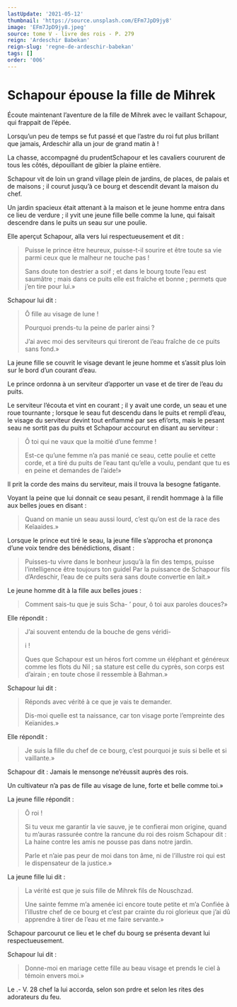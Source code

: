 ```yaml
---
lastUpdate: '2021-05-12'
thumbnail: 'https://source.unsplash.com/EFm7JpD9jy8'
image: 'EFm7JpD9jy8.jpeg'
source: tome V - livre des rois - P. 279
reign: 'Ardeschir Babekan'
reign-slug: 'regne-de-ardeschir-babekan'
tags: []
order: '006'
---
```


# Schapour épouse la fille de Mihrek

Écoute maintenant l’aventure de la fille de Mihrek avec le vaillant Schapour, qui frappait de l’épée.

Lorsqu’un peu de temps se fut passé et que l’astre du roi fut plus brillant que jamais, Ardeschir alla un jour de grand matin à !

La chasse, accompagné du prudentSchapour et les cavaliers coururent de tous les côtés, dépouillant de gibier la plaine entière.

Schapour vit de loin un grand village plein de jardins, de places, de palais et de maisons ; il courut jusqu’à ce bourg et descendit devant la maison du chef.

Un jardin spacieux était attenant à la maison et le jeune homme entra dans ce lieu de verdure ; il yvit une jeune fille belle comme la lune, qui faisait descendre dans le puits un seau sur une poulie.

Elle aperçut Schapour, alla vers lui respectueusement et dit :

> Puisse le prince être heureux, puisse-t-il sourire et être toute sa vie parmi ceux que le malheur ne touche pas !
>
> Sans doute ton destrier a soif ; et dans le bourg toute l’eau est saumâtre ; mais dans ce puits elle est fraîche et bonne ; permets que j’en tire pour lui.»

Schapour lui dit :

> Ô fille au visage de lune !
>
> Pourquoi prends-tu la peine de parler ainsi ?
>
> J’ai avec moi des serviteurs qui tireront de l’eau fraîche de ce puits sans fond.»

La jeune fille se couvrit le visage devant le jeune homme et s’assit plus loin sur le bord d’un courant d’eau.

Le prince ordonna à un serviteur d’apporter un vase et de tirer de l’eau du puits.

Le serviteur l’écouta et vint en courant ; il y avait une corde, un seau et une roue tournante ; lorsque le seau fut descendu dans le puits et rempli d’eau, le visage du serviteur devint tout enflammé par ses efi’orts, mais le pesant seau ne sortit pas du puits et Schapour accourut en disant au serviteur :

> Ô toi qui ne vaux que la moitié d’une femme !
>
> Est-ce qu’une femme n’a pas manié ce seau, cette poulie et cette corde, et a tiré du puits de l’eau tant qu’elle a voulu, pendant que tu es en peine et demandes de l’aide!»

Il prit la corde des mains du serviteur, mais il trouva la besogne fatigante.

Voyant la peine que lui donnait ce seau pesant, il rendit hommage à la fille aux belles joues en disant :

> Quand on manie un seau aussi lourd, c’est qu’on est de la race des Keîaaides.»

Lorsque le prince eut tiré le seau, la jeune fille s’approcha et prononça d’une voix tendre des bénédictions, disant :

> Puisses-tu vivre dans le bonheur jusqu’à la fin des temps, puisse l’intelligence être toujours ton guidel Par la puissance de Schapour fils d’Ardeschir, l’eau de ce puits sera sans doute convertie en lait.»

Le jeune homme dit à la fille aux belles joues :

> Comment sais-tu que je suis Scha-
’ pour, ô toi aux paroles douces?»

Elle répondit :

> J’ai souvent entendu de la bouche de gens véridi-
>
> i !
>
> Ques que Schapour est un héros fort comme un éléphant et généreux comme les flots du Nil ; sa stature est celle du cyprès, son corps est d’airain ; en toute chose il ressemble à Bahman.»

Schapour lui dit :

> Réponds avec vérité à ce que je vais te demander.
>
> Dis-moi quelle est ta naissance, car ton visage porte l’empreinte des Keïanides.»

Elle répondit :

> Je suis la fille du chef de ce bourg, c’est pourquoi je suis si belle et si vaillante.»

Schapour dit : Jamais le mensonge ne’réussit auprès des rois.

Un cultivateur n’a pas de fille au visage de lune, forte et belle comme toi.»

La jeune fille répondit :

> Ô roi !
>
> Si tu veux me garantir la vie sauve, je te confierai mon origine, quand tu m’auras rassurée contre la rancune du roi des roism Schapour dit : La haine contre les amis ne pousse pas dans notre jardin.
>
> Parle et n’aie pas peur de moi dans ton âme, ni de l’illustre roi qui est le dispensateur de la justice.»

La jeune fille lui dit :

> La vérité est que je suis fille de Mihrek fils de Nouschzad.
>
> Une sainte femme m’a amenée ici encore toute petite et m’a Confiée à l’illustre chef de ce bourg et c’est par crainte du roi glorieux que j’ai dû apprendre à tirer de l’eau et me faire servante.»

Schapour parcourut ce lieu et le chef du bourg se présenta devant lui respectueusement.

Schapour lui dit :

> Donne-moi en mariage cette fille au beau visage et prends le ciel à témoin envers moi.»

Le
.-
V. 
28
chef la lui accorda, selon son prdre et selon les rites des adorateurs du feu.
